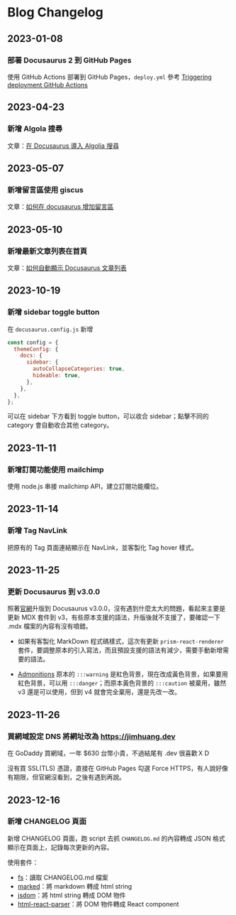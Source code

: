 # Blog Changelog

## 2023-01-08

### 部署 Docusaurus 2 到 GitHub Pages

使用 GitHub Actions 部署到 GitHub Pages，`deploy.yml` 參考 [Triggering deployment GitHub Actions](https://docusaurus.io/docs/deployment#triggering-deployment-with-github-actions)

## 2023-04-23

### 新增 Algola 搜尋

文章：[在 Docusaurus 導入 Algolia 搜尋](/Docusaurus/algolia)

## 2023-05-07

### 新增留言區使用 giscus

文章：[如何在 docusaurus 增加留言區](/Docusaurus/giscus)

## 2023-05-10

### 新增最新文章列表在首頁

文章：[如何自動顯示 Docusaurus 文章列表](/Docusaurus/getDocList)

## 2023-10-19

### 新增 sidebar toggle button

在 `docusaurus.config.js` 新增

```js
const config = {
  themeConfig: {
    docs: {
      sidebar: {
        autoCollapseCategories: true,
        hideable: true,
      },
    },
  },
};
```

可以在 sidebar 下方看到 toggle button，可以收合 sidebar；點擊不同的 category 會自動收合其他 category。

## 2023-11-11

### 新增訂閱功能使用 mailchimp

使用 node.js 串接 mailchimp API，建立訂閱功能欄位。

## 2023-11-14

### 新增 Tag NavLink

把原有的 Tag 頁面連結顯示在 NavLink，並客製化 Tag hover 樣式。

## 2023-11-25

### 更新 Docusaurus 到 v3.0.0

照著[官網](https://docusaurus.io/docs/migration/v3)升版到 Docusaurus v3.0.0，沒有遇到什麼太大的問題，看起來主要是更新 MDX 套件到 v3，有些原本支援的語法，升版後就不支援了，要確認一下 .mdx 檔案的內容有沒有噴錯。

- 如果有客製化 MarkDown 程式碼樣式，這次有更新 `prism-react-renderer` 套件，要調整原本的引入寫法，而且預設支援的語法有減少，需要手動新增需要的語法。

- [Admonitions](https://github.com/facebook/docusaurus/pull/9308) 原本的 `:::warning` 是紅色背景，現在改成黃色背景，如果要用紅色背景，可以用 `:::danger`；而原本黃色背景的 `:::caution` 被棄用，雖然 v3 還是可以使用，但到 v4 就會完全棄用，還是先改一改。

## 2023-11-26

### 買網域設定 DNS 將網址改為 https://jimhuang.dev

在 GoDaddy 買網域，一年 $630 台幣小貴，不過結尾有 .dev 很喜歡ＸＤ

沒有買 SSL(TLS) 憑證，直接在 GitHub Pages 勾選 Force HTTPS，有人說好像有期限，但官網沒看到，之後有遇到再說。

## 2023-12-16

### 新增 CHANGELOG 頁面

新增 CHANGELOG 頁面，跑 script 去抓 `CHANGELOG.md` 的內容轉成 JSON 格式顯示在頁面上，記錄每次更新的內容。

使用套件：

- [fs](https://www.npmjs.com/package/fs)：讀取 CHANGELOG.md 檔案
- [marked](https://www.npmjs.com/package/marked)：將 markdown 轉成 html string
- [jsdom](https://www.npmjs.com/package/jsdom)：將 html string 轉成 DOM 物件
- [html-react-parser](https://www.npmjs.com/package/html-react-parser)：將 DOM 物件轉成 React component

